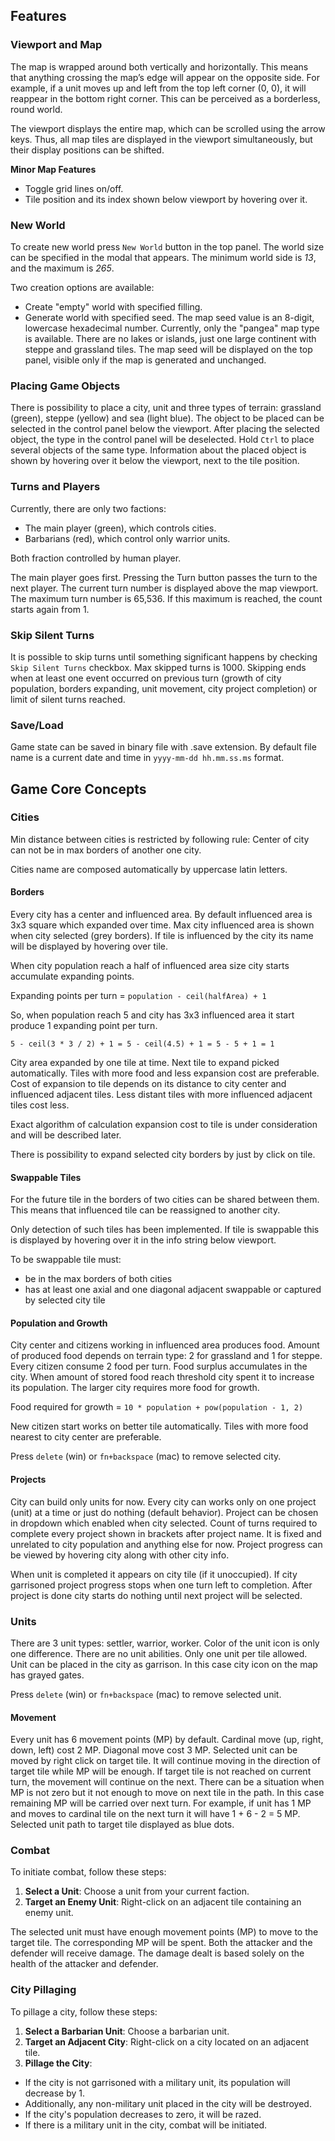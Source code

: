 ## Features

### Viewport and Map

The map is wrapped around both vertically and horizontally. This means that anything crossing the map’s edge will appear on the opposite side. For example, if a unit moves up and left from the top left corner (0, 0), it will reappear in the bottom right corner. This can be perceived as a borderless, round world.

The viewport displays the entire map, which can be scrolled using the arrow keys. Thus, all map tiles are displayed in the viewport simultaneously, but their display positions can be shifted.

**Minor Map Features**

* Toggle grid lines on/off.
* Tile position and its index shown below viewport by hovering over it.

### New World

To create new world press `New World` button in the top panel. The world size can be specified in the modal that appears. The minimum world side is *13*, and the maximum is *265*.

Two creation options are available:
 * Create "empty" world with specified filling.
 * Generate world with specified seed. The map seed value is an 8-digit, lowercase hexadecimal number. Currently, only the "pangea" map type is available. There are no lakes or islands, just one large continent with steppe and grassland tiles. The map seed will be displayed on the top panel, visible only if the map is generated and unchanged.

### Placing Game Objects

There is possibility to place a city, unit and three types of terrain: grassland (green), steppe (yellow) and sea (light blue). The object to be placed can be selected in the control panel below the viewport. After placing the selected object, the type in the control panel will be deselected. Hold `Ctrl` to place several objects of the same type. Information about the placed object is shown by hovering over it below the viewport, next to the tile position.

### Turns and Players

Currently, there are only two factions:

* The main player (green), which controls cities.
* Barbarians (red), which control only warrior units.

Both fraction controlled by human player.

The main player goes first. Pressing the Turn button passes the turn to the next player. The current turn number is displayed above the map viewport. The maximum turn number is 65,536. If this maximum is reached, the count starts again from 1.

### Skip Silent Turns

It is possible to skip turns until something significant happens by checking `Skip Silent Turns` checkbox. Max skipped turns is 1000. Skipping ends when at least one event occurred on previous turn (growth of city population, borders expanding, unit movement, city project completion) or limit of silent turns reached.

### Save/Load

Game state can be saved in binary file with .save extension. By default file name is a current date and time in `yyyy-mm-dd hh.mm.ss.ms` format.

## Game Core Concepts

### Cities

Min distance between cities is restricted by following rule:
Center of city can not be in max borders of another one city.

Cities name are composed automatically by uppercase latin letters.

#### Borders

Every city has a center and influenced area. By default influenced area is 3x3 square which expanded over time. Max city influenced area is shown when city selected (grey borders). If tile is influenced by the city its name will be displayed by hovering over tile.

When city population reach a half of influenced area size city starts accumulate expanding points.

Expanding points per turn = `population - ceil(halfArea) + 1`

So, when population reach 5 and city has 3x3 influenced area it start produce 1 expanding point per turn.

`5 - ceil(3 * 3 / 2) + 1 = 5 - ceil(4.5) + 1 = 5 - 5 + 1 = 1`

City area expanded by one tile at time. Next tile to expand picked automatically. Tiles with more food and less expansion cost are preferable. Cost of expansion to tile depends on its distance to city center and influenced adjacent tiles. Less distant tiles with more influenced adjacent tiles cost less.

Exact algorithm of calculation expansion cost to tile is under consideration and will be described later.

There is possibility to expand selected city borders by just by click on tile.

#### Swappable Tiles

For the future tile in the borders of two cities can be shared between them. This means that influenced tile can be reassigned to another city.

Only detection of such tiles has been implemented. If tile is swappable this is displayed by hovering over it in the info string below viewport.

To be swappable tile must:
* be in the max borders of both cities
* has at least one axial and one diagonal adjacent swappable or captured by selected city tile

#### Population and Growth

City center and citizens working in influenced area produces food. Amount of produced food depends on terrain type: 2 for grassland and 1 for steppe. Every citizen consume 2 food per turn. Food surplus accumulates in the city. When amount of stored food reach threshold city spent it to increase its population. The larger city requires more food for growth.

Food required for growth = `10 * population + pow(population - 1, 2)`

New citizen start works on better tile automatically. Tiles with more food nearest to city center are preferable.

Press `delete` (win) or `fn+backspace` (mac) to remove selected city.

#### Projects

City can build only units for now. Every city can works only on one project (unit) at a time or just do nothing (default behavior). Project can be chosen in dropdown which enabled when city selected. Count of turns required to complete every project shown in brackets after project name. It is fixed and unrelated to city population and anything else for now. Project progress can be viewed by hovering city along with other city info.

When unit is completed it appears on city tile (if it unoccupied). If city garrisoned project progress stops when one turn left to completion. After project is done city starts do nothing until next project will be selected.

### Units

There are 3 unit types: settler, warrior, worker. Color of the unit icon is only one difference. There are no unit abilities. Only one unit per tile allowed. Unit can be placed in the city as garrison. In this case city icon on the map has grayed gates.

Press `delete` (win) or `fn+backspace` (mac) to remove selected unit.

#### Movement

Every unit has 6 movement points (MP) by default. Cardinal move (up, right, down, left) cost 2 MP. Diagonal move cost 3 MP. Selected unit can be moved by right click on target tile. It will continue moving in the direction of target tile while MP will be enough. If target tile is not reached on current turn, the movement will continue on the next. There can be a situation when MP is not zero but it not enough to move on next tile in the path. In this case remaining MP will be carried over next turn. For example, if unit has 1 MP and moves to cardinal tile on the next turn it will have 1 + 6 - 2 = 5 MP. Selected unit path to target tile displayed as blue dots.

### Combat

To initiate combat, follow these steps:

1. **Select a Unit**: Choose a unit from your current faction.
2. **Target an Enemy Unit**: Right-click on an adjacent tile containing an enemy unit.

The selected unit must have enough movement points (MP) to move to the target tile. The corresponding MP will be spent. Both the attacker and the defender will receive damage. The damage dealt is based solely on the health of the attacker and defender.

### City Pillaging

To pillage a city, follow these steps:

1. **Select a Barbarian Unit**: Choose a barbarian unit.
2. **Target an Adjacent City**: Right-click on a city located on an adjacent tile.
3. **Pillage the City**:
  - If the city is not garrisoned with a military unit, its population will decrease by 1.
  - Additionally, any non-military unit placed in the city will be destroyed.
  - If the city's population decreases to zero, it will be razed.
  - If there is a military unit in the city, combat will be initiated.
